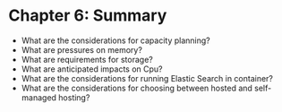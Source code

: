 # Chapter 6: Summary #

* What are the considerations for capacity planning?
* What are pressures on memory?
* What are requirements for storage?
* What are anticipated impacts on Cpu?
* What are the considerations for running Elastic Search in container?
* What are the considerations for choosing between hosted and self-managed hosting?